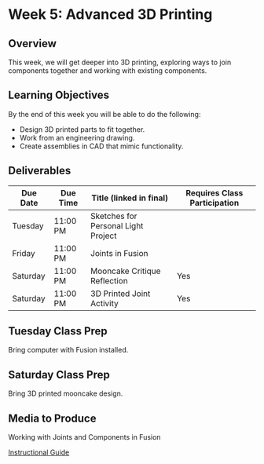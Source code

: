 # Week 5: Advanced 3D Printing

## Overview
This week, we will get deeper into 3D printing, exploring ways to join components together and working with existing components.

## Learning Objectives
By the end of this week you will be able to do the following:
- Design 3D printed parts to fit together.
- Work from an engineering drawing.
- Create assemblies in CAD that mimic functionality.

## Deliverables
| Due Date | Due Time | Title (linked in final) | Requires Class Participation |
| --- | --- | --- | --- |
| Tuesday |	11:00 PM |	Sketches for Personal Light Project |  |	
| Friday | 11:00 PM | Joints in Fusion |  |	
| Saturday | 11:00 PM | Mooncake Critique Reflection | Yes |
| Saturday | 11:00 PM | 3D Printed Joint Activity | Yes |

## Tuesday Class Prep
Bring computer with Fusion installed.

## Saturday Class Prep
Bring 3D printed mooncake design.

## Media to Produce
Working with Joints and Components in Fusion

[Instructional Guide](/inst_guides/week_5.md)